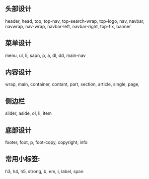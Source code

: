 ## 头部设计

header, head, top, top-nav, top-search-wrap, top-logo, nav, navbar, navwrap, nav-wrap, navbar-left, navbar-right, top-fix, banner
 

## 菜单设计

menu, ul, li, sapn, p, a, dl, dd, main-nav

## 内容设计

wrap, main, container, contant, part, section, article, single, page, 

## 侧边栏

silder, aside, ol, li, item

## 底部设计

footer, foot, p, foot-copy, copyright, info

## 常用小标签:

h3, h4, h5, strong, b, em, i, label, span

